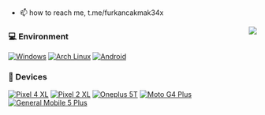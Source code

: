 - 📫 how to reach me, t.me/furkancakmak34x

<img align="right" src="https://github-readme-stats.vercel.app/api?username=furkancakmak34x&include_all_commits=false&show_icons=true&theme=buefy&count_private=true&hide_border=false" />

### 💻 Environment
[![Windows](https://img.shields.io/badge/Windows-00BBFF?style=flat-square&logo=Windows&logoColor=FFFFFF&labelColor=00BBFF)](https://www.microsoft.com/tr-tr/windows/windows-11)
[![Arch Linux](https://img.shields.io/badge/Arch%20Linux-008BFF?style=flat-square&logo=arch-linux&logoColor=FFFFFF&labelColor=008BFF)](https://archlinux.org)
[![Android](https://img.shields.io/badge/Android-00C000?style=flat-square&logo=android&logoColor=FFFFFF&labelColor=00C000)](https://www.android.com)

### 📱 Devices
[![Pixel 4 XL](https://img.shields.io/badge/Google-Pixel%204%20XL-orange)](https://www.store.google.com/)
[![Pixel 2 XL](https://img.shields.io/badge/Google-Pixel%202%20XL-blue)](https://www.store.google.com/)
[![Oneplus 5T](https://img.shields.io/badge/Oneplus-5T-red)](https://www.oneplus.com/)
[![Moto G4 Plus](https://img.shields.io/badge/Moto-G4%20Plus-brightgreen)](https://www.motorola.com/)
[![General Mobile 5 Plus](https://img.shields.io/badge/General%20Mobile-GM%205%20Plus-yellow)](https://www.generalmobile.com/)
